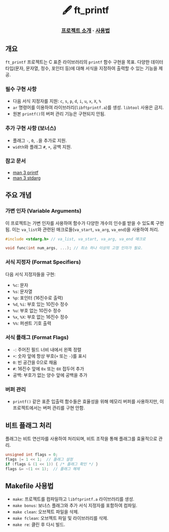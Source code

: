<h1 align="center">
	🖋️ ft_printf
</h1>

<h3 align="center">
	<a href="#-about-the-project">프로젝트 소개</a>
	<span> · </span>
	<a href="#%EF%B8%8F-usage">사용법</a>
</h3>

## 개요

`ft_printf` 프로젝트는 C 표준 라이브러리의 `printf` 함수 구현을 목표. 다양한 데이터 타입(문자, 문자열, 정수, 포인터 등)에 대해 서식을 지정하여 출력할 수 있는 기능을 제공.

### **필수 구현 사항**
- 다음 서식 지정자를 지원: `c`, `s`, `p`, `d`, `i`, `u`, `x`, `X`, `%`
- `ar` 명령어를 이용하여 라이브러리(`libftprintf.a`)를 생성. `libtool` 사용은 금지.
- 원본 `printf()`의 버퍼 관리 기능은 구현되지 안됨.

### **추가 구현 사항 (보너스)**
- 플래그 `-`, `0`, `.`을 추가로 지원.
- `width`와 플래그 `#`, `+`, 공백 지원.

### **참고 문서**
- [man 3 printf](https://linux.die.net/man/3/printf)
- [man 3 stdarg](https://linux.die.net/man/3/stdarg)

## 주요 개념

### 가변 인자 (Variable Arguments)
이 프로젝트는 가변 인자를 사용하여 함수가 다양한 개수의 인수를 받을 수 있도록 구현됨. 이는 `va_list`와 관련된 매크로들(`va_start`, `va_arg`, `va_end`)을 사용하여 처리.

```c
#include <stdarg.h> // va_list, va_start, va_arg, va_end 매크로

void func(int num_args, ...); // 최소 하나 이상의 고정 인자가 필요.
```

### 서식 지정자 (Format Specifiers)
다음 서식 지정자들을 구현:
- `%c`: 문자
- `%s`: 문자열
- `%p`: 포인터 (16진수로 출력)
- `%d`, `%i`: 부호 있는 10진수 정수
- `%u`: 부호 없는 10진수 정수
- `%x`, `%X`: 부호 없는 16진수 정수
- `%%`: 퍼센트 기호 출력

### 서식 플래그 (Format Flags)
- `-`: 주어진 필드 너비 내에서 왼쪽 정렬
- `+`: 숫자 앞에 항상 부호(`+` 또는 `-`)를 표시
- `0`: 빈 공간을 0으로 채움
- `#`: 16진수 앞에 `0x` 또는 `0X` 접두어 추가
- 공백: 부호가 없는 양수 앞에 공백을 추가

### 버퍼 관리
- `printf()` 같은 표준 입출력 함수들은 효율성을 위해 메모리 버퍼를 사용하지만, 이 프로젝트에서는 버퍼 관리를 구현 안함.

## 비트 플래그 처리
플래그는 비트 연산자를 사용하여 처리되며, 비트 조작을 통해 플래그를 효율적으로 관리.

```c
unsigned int flags = 0;
flags |= 1 << 1;  // 플래그 설정
if (flags & (1 << 1)) { /* 플래그 확인 */ }
flags &= ~(1 << 1);  // 플래그 해제
```

## Makefile 사용법

- `make`: 프로젝트를 컴파일하고 `libftprintf.a` 라이브러리를 생성.
- `make bonus`: 보너스 플래그와 추가 서식 지정자를 포함하여 컴파일.
- `make clean`: 오브젝트 파일을 삭제.
- `make fclean`: 오브젝트 파일 및 라이브러리를 삭제.
- `make re`: 클린 후 다시 빌드.
